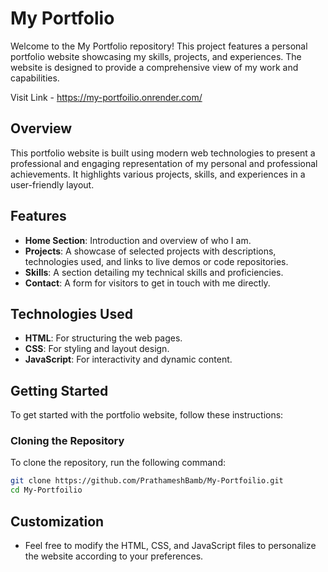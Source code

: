 # My Portfolio

Welcome to the My Portfolio repository! This project features a personal portfolio website showcasing my skills, projects, and experiences. The website is designed to provide a comprehensive view of my work and capabilities.

Visit Link - https://my-portfoilio.onrender.com/

## Overview

This portfolio website is built using modern web technologies to present a professional and engaging representation of my personal and professional achievements. It highlights various projects, skills, and experiences in a user-friendly layout.

## Features

- **Home Section**: Introduction and overview of who I am.
- **Projects**: A showcase of selected projects with descriptions, technologies used, and links to live demos or code repositories.
- **Skills**: A section detailing my technical skills and proficiencies.
- **Contact**: A form for visitors to get in touch with me directly.

## Technologies Used

- **HTML**: For structuring the web pages.
- **CSS**: For styling and layout design.
- **JavaScript**: For interactivity and dynamic content.

## Getting Started

To get started with the portfolio website, follow these instructions:

### Cloning the Repository

To clone the repository, run the following command:

```bash
git clone https://github.com/PrathameshBamb/My-Portfoilio.git
cd My-Portfoilio
```
## Customization
- Feel free to modify the HTML, CSS, and JavaScript files to personalize the website according to your preferences.
  
